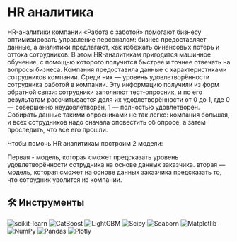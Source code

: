
# HR аналитика

HR-аналитики компании «Работа с заботой» помогают бизнесу оптимизировать управление персоналом: бизнес предоставляет данные, а аналитики предлагают, как избежать финансовых потерь и оттока сотрудников. В этом HR-аналитикам пригодится машинное обучение, с помощью которого получится быстрее и точнее отвечать на вопросы бизнеса. Компания предоставила данные с характеристиками сотрудников компании. Среди них — уровень удовлетворённости сотрудника работой в компании. Эту информацию получили из форм обратной связи: сотрудники заполняют тест-опросник, и по его результатам рассчитывается доля их удовлетворённости от 0 до 1, где 0 — совершенно неудовлетворён, 1 — полностью удовлетворён. Собирать данные такими опросниками не так легко: компания большая, и всех сотрудников надо сначала оповестить об опросе, а затем проследить, что все его прошли.

Чтобы помочь HR аналитикам построим 2 модели:

Первая - модель, которая сможет предсказать уровень удовлетворённости сотрудника на основе данных заказчика. вторая — модель, которая сможет на основе данных заказчика предсказать то, что сотрудник уволится из компании.


## 🛠 Инструменты
<i class="devicon-scikitlearn-plain"></i>
 ![scikit-learn](https://img.shields.io/badge/scikit--learn-%23F7931E.svg?style=for-the-badge&logo=scikit-learn&logoColor=white) 
 ![CatBoost](https://img.shields.io/badge/CatBoost-%232671E5.svg?style=for-the-badge&logo=catboost&logoColor=white)
 ![LightGBM](https://img.shields.io/badge/LightGBM-%2364B02E.svg?style=for-the-badge&logo=lightgbm&logoColor=white)
 ![Scipy](https://img.shields.io/badge/SciPy-%230C55A5.svg?style=for-the-badge&logo=scipy&logoColor=%white)
 ![Seaborn](https://img.shields.io/badge/Seaborn-%230095D5.svg?style=for-the-badge&logo=seaborn&logoColor=white)
 ![Matplotlib](https://img.shields.io/badge/Matplotlib-%23ffffff.svg?style=for-the-badge&logo=Matplotlib&logoColor=black) 
 ![NumPy](https://img.shields.io/badge/numpy-%23013243.svg?style=for-the-badge&logo=numpy&logoColor=white) 
 ![Pandas](https://img.shields.io/badge/pandas-%23150458.svg?style=for-the-badge&logo=pandas&logoColor=white) 
 ![Plotly](https://img.shields.io/badge/Plotly-%233F4F75.svg?style=for-the-badge&logo=plotly&logoColor=white) 



